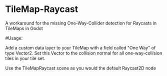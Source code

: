 # TileMap-Raycast
A workaround for the missing One-Way-Collider detection for Raycasts in TileMaps in Godot



#Usage:

Add a custom data layer to your TileMap with a field called "One Way" of type Vector2. Set this Vector to the collision normal for all one-way-collision tiles in your tile set.

Use the TileMapRaycast scene as you would the default Raycast2D node
